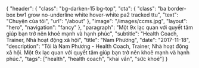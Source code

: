 {
   "header": {
      "class": "bg-darken-15 bg-top",
      "cta": {
         "class": "ba border-box bw1 grow no-underline white hover-white pa2 tracked ttu",
         "text": "Chuyện của tôi",
         "url": "/about"
      },
      "image": "/images/ccms.jpg",
      "layout": "hero",
      "navigation": "fancy"
   },
   "paragraph": "Một 9x lạc quan với quyết tâm giúp bạn trở nên khoẻ mạnh và hạnh phúc",
   "subtitle": "Health Coach, Trainer, Nhà hoạt động xã hội",
   "title": "Nam Phương",
   "date": "2017-11-18",
   "description": "Tôi là Nam Phương - Health Coach, Trainer, Nhà hoạt động xã hội. Một 9x lạc quan với quyết tâm giúp bạn trở nên khoẻ mạnh và hạnh phúc.",
   "tags": ["health", "health coach", "khai vấn", "sức khoẻ"]
}
